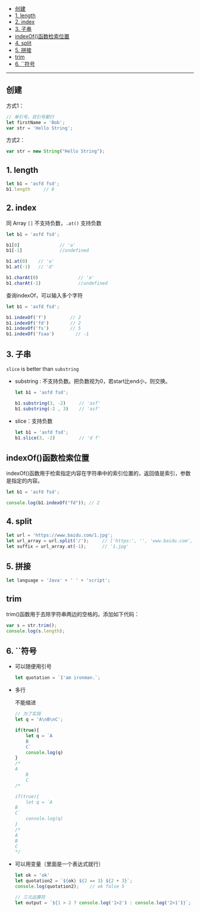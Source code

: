 - [创建](#创建)
- [1. length](#1-length)
- [2. index](#2-index)
- [3. 子串](#3-子串)
- [indexOf()函数检索位置](#indexof函数检索位置)
- [4. split](#4-split)
- [5. 拼接](#5-拼接)
- [trim](#trim)
- [6. \`\`符号](#6-符号)


---
## 创建

方式1：


```js
// 单引号，双引号都行
let firstName = 'Bob';
var str = 'Hello String';
```




方式2：

```js
var str = new String("Hello String");
```

## 1. length

```js
let b1 = 'asfd fsd';
b1.length     // 8
```
## 2. index

同 Array `[]` 不支持负数，`.at()` 支持负数
```js
let b1 = 'asfd fsd';

b1[0]               // 'a'
b1[-1]              //undefined

b1.at(0)    // 'a'
b1.at(-1)   // 'd'

b1.charAt(0)               // 'a'
b1.charAt(-1)              //undefined
```

查询indexOf，可以输入多个字符

```js
let b1 = 'asfd fsd';

b1.indexOf('f')         // 2
b1.indexOf('fd')        // 2
b1.indexOf('fs')        // 5
b1.indexOf('fsaa')        // -1
```

## 3. 子串

`slice` is better than `substring`

- substring : 不支持负数。把负数视为0，若start比end小，则交换。

    ```js
    let b1 = 'asfd fsd';

    b1.substring(3, -2)     // 'asf'
    b1.substring(-2 , 3)    // 'asf'
    ```
- slice：支持负数

    ```js
    let b1 = 'asfd fsd';
    b1.slice(3, -2)         // 'd f'
    ```

## indexOf()函数检索位置

indexOf()函数用于检索指定内容在字符串中的索引位置的，返回值是索引，参数是指定的内容。

```js
let b1 = 'asfd fsd';

console.log(b1.indexOf("fd")); // 2
```
## 4. split

```js
let url = 'https://www.baidu.com/1.jpg';
let url_array = url.split('/');     // ['https:', '', 'www.baidu.com', '1.jpg']
let suffix = url_array.at(-1);      // '1.jpg'
```

## 5. 拼接
```js
let language = 'Java' + ' ' + 'script';
```

## trim

trim()函数用于去除字符串两边的空格的。添加如下代码：

```js
var s = str.trim();
console.log(s.length);
```


## 6. \`\`符号

- 可以随便用引号

    ```js
    let quotation = `I'am ironman.`;
    ```
- 多行

    不能缩进
    ```js
    // 为了实现
    let q = 'A\nB\nC';

    if(true){
        let q = `A
        B
        C`
        console.log(q)
    }
    /*
    A
        B
        C
    /*

    if(true){
        let q = `A
    B
    C`
        console.log(q)
    }
    /*
    A
    B
    C
    */
    ```
- 可以用变量（里面是一个表达式就行）

    ```js
    let ok = 'ok'
    let quotation2 = `${ok} ${2 == 3} ${2 + 3}`;
    console.log(quotation2);    // ok false 5

    // 三元运算符
    let output = `${1 > 2 ? console.log('1>2') : console.log('2>1')}`;
    ```

